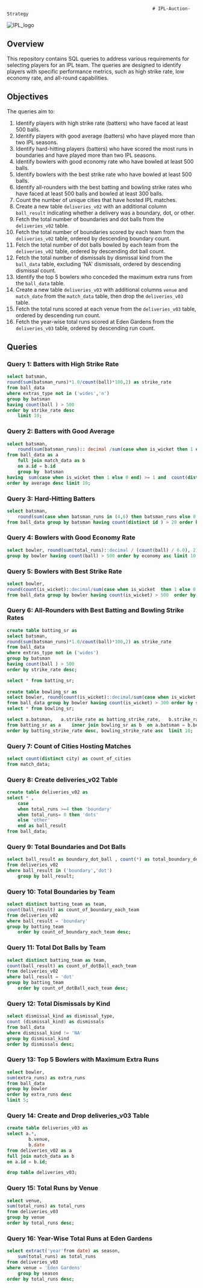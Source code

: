                                                           # IPL-Auction-Strategy
![IPL_logo](https://github.com/user-attachments/assets/d09643f5-5cf4-4c1f-8e15-7f6b9d5d016c)

## Overview

This repository contains SQL queries to address various requirements for selecting players for an IPL team. The queries are designed to identify players with specific performance metrics, such as high strike rate, low economy rate, and all-round capabilities.

## Objectives

The queries aim to:

1. Identify players with high strike rate (batters) who have faced at least 500 balls.
2. Identify players with good average (batters) who have played more than two IPL seasons.
3. Identify hard-hitting players (batters) who have scored the most runs in boundaries and have played more than two IPL seasons.
4. Identify bowlers with good economy rate who have bowled at least 500 balls.
5. Identify bowlers with the best strike rate who have bowled at least 500 balls.
6. Identify all-rounders with the best batting and bowling strike rates who have faced at least 500 balls and bowled at least 300 balls.
7. Count the number of unique cities that have hosted IPL matches.
8. Create a new table `deliveries_v02` with an additional column `ball_result` indicating whether a delivery was a boundary, dot, or other.
9. Fetch the total number of boundaries and dot balls from the `deliveries_v02` table.
10. Fetch the total number of boundaries scored by each team from the `deliveries_v02` table, ordered by descending boundary count.
11. Fetch the total number of dot balls bowled by each team from the `deliveries_v02` table, ordered by descending dot ball count.
12. Fetch the total number of dismissals by dismissal kind from the `ball_data` table, excluding 'NA' dismissals, ordered by descending dismissal count.
13. Identify the top 5 bowlers who conceded the maximum extra runs from the `ball_data` table.
14. Create a new table `deliveries_v03` with additional columns `venue` and `match_date` from the `match_data` table, then drop the `deliveries_v03` table.
15. Fetch the total runs scored at each venue from the `deliveries_v03` table, ordered by descending run count.
16. Fetch the year-wise total runs scored at Eden Gardens from the `deliveries_v03` table, ordered by descending run count.

## Queries

### Query 1: Batters with High Strike Rate

```sql
select batsman,
round(sum(batsman_runs)*1.0/count(ball)*100,2) as strike_rate
from ball_data
where extras_type not in ('wides','n')
group by batsman 
having count(ball ) > 500
order by strike_rate desc
	limit 10;
```

### Query 2: Batters with Good Average

```sql
select batsman,
	round(sum(batsman_runs):: decimal /sum(case when is_wicket then 1 else 0 end),2) as average
from ball_data as a 
	full join match_data as b 
	on a.id = b.id 
	group by  batsman
having  sum(case when is_wicket then 1 else 0 end) >= 1 and  count(distinct extract(year from b.date)) > 2
order by average desc limit 10;
```

### Query 3: Hard-Hitting Batters

```sql
select batsman,
	round(sum(case when batsman_runs in (4,6) then batsman_runs else 0 end)::decimal/sum(batsman_runs)*100,2) as boundary_percentage
from ball_data group by batsman having count(distinct id ) > 28 order by boundary_percentage desc limit 10;
```

### Query 4: Bowlers with Good Economy Rate

```sql
select bowler, round(sum(total_runs)::decimal / (count(ball) / 6.0), 2) as economy from ball_data
group by bowler having count(ball) > 500 order by economy asc limit 10;
```

### Query 5: Bowlers with Best Strike Rate

```sql
select bowler,
round(count(is_wicket)::decimal/sum(case when is_wicket  then 1 else 0 end),2) as strike_rate
from ball_data group by bowler having count(is_wicket) > 500  order by strike_rate asc limit 10;
```

### Query 6: All-Rounders with Best Batting and Bowling Strike Rates

```sql
create table batting_sr as
select batsman,
round(sum(batsman_runs)*1.0/count(ball)*100,2) as strike_rate
from ball_data
where extras_type not in ('wides')
group by batsman 
having count(ball ) > 500
order by strike_rate desc;

select * from batting_sr;
	
create table bowling_sr as
select bowler, round(count(is_wicket)::decimal/sum(case when is_wicket  then 1 else 0 end),2) as strike_rate
from ball_data group by bowler having count(is_wicket) > 300 order by strike_rate asc;
select * from bowling_sr;

select a.batsman,	a.strike_rate as batting_strike_rate, 	b.strike_rate as bowling_strike_rate
from batting_sr as a	inner join bowling_sr as b	on a.batsman = b.bowler
order by batting_strike_rate desc, bowling_strike_rate asc	limit 10;
```

### Query 7: Count of Cities Hosting Matches

```sql
select count(distinct city) as count_of_cities
from match_data;
```

### Query 8: Create deliveries_v02 Table

```sql
create table deliveries_v02 as 
select * , 
	case 
	when total_runs >=4 then 'boundary' 
	when total_runs= 0 then 'dots' 
	else 'other' 
	end as ball_result
from ball_data;
```

### Query 9: Total Boundaries and Dot Balls

```sql
select ball_result as boundary_dot_ball , count(*) as total_boundary_dots
from deliveries_v02
where ball_result in ('boundary','dot') 
	group by ball_result;
```

### Query 10: Total Boundaries by Team

```sql
select distinct batting_team as team,
count(ball_result) as count_of_boundary_each_team
from deliveries_v02
where ball_result = 'boundary'
group by batting_team
	order by count_of_boundary_each_team desc;
```

### Query 11: Total Dot Balls by Team

```sql
select distinct batting_team as team,
count(ball_result) as count_of_dotBall_each_team
from deliveries_v02
where ball_result = 'dot'
group by batting_team
	order by count_of_dotBall_each_team desc;
```

### Query 12: Total Dismissals by Kind

```sql
select dismissal_kind as dismissal_type,
count (dismissal_kind) as dismissals
from ball_data
where dismissal_kind != 'NA'
group by dismissal_kind
order by dismissals desc;
```

### Query 13: Top 5 Bowlers with Maximum Extra Runs

```sql
select bowler,
sum(extra_runs) as extra_runs
from ball_data
group by bowler
order by extra_runs desc
limit 5;
```

### Query 14: Create and Drop deliveries_v03 Table

```sql
create table deliveries_v03 as
select a.*,
		b.venue,
		b.date
from deliveries_v02 as a
full join match_data as b
on a.id = b.id;
```

```sql
drop table deliveries_v03;
```

### Query 15: Total Runs by Venue

```sql
select venue,
sum(total_runs) as total_runs
from deliveries_v03
group by venue
order by total_runs desc;
```

### Query 16: Year-Wise Total Runs at Eden Gardens

```sql
select extract('year'from date) as season,
	sum(total_runs) as total_runs
from deliveries_v03
where venue = 'Eden Gardens'
	group by season
order by total_runs desc;
```
